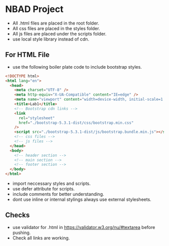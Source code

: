 # NBAD Project

* All .html files are placed in the root folder.
* All css files are placed in the styles folder.
* All js files are placed under the scripts folder.
* use local style library instead of cdn.

## For HTML File

* use the following boiler plate code to include bootstrap styles.

```html
<!DOCTYPE html>
<html lang="en">
  <head>
    <meta charset="UTF-8" />
    <meta http-equiv="X-UA-Compatible" content="IE=edge" />
    <meta name="viewport" content="width=device-width, initial-scale=1.0" />
    <title>Lab1</title>
    <!-- Bootstrap cdn links -->
    <link
      rel="stylesheet"
      href="./bootstrap-5.3.1-dist/css/bootstrap.min.css"
    />
    <script src="./bootstrap-5.3.1-dist/js/bootstrap.bundle.min.js"></script>
    <!-- css files -->
    <!-- js files -->
  </head>
  <body>
    <!-- header section -->
    <!-- main section -->
    <!-- footer section -->
  </body>
</html>
```

* import neccessary styles and scripts.
* use defer attribute for scripts.
* include comments for better understanding.
* dont use inline or internal stylings always use external stylesheets.

## Checks
* use validator for .html in https://validator.w3.org/nu/#textarea before pushing.
* Check all links are working.